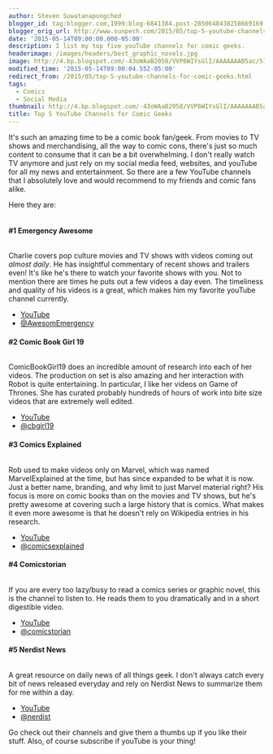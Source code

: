 ```yaml
---
author: Steven Suwatanapongched
blogger_id: tag:blogger.com,1999:blog-6841384.post-2850648438258669169
blogger_orig_url: http://www.sunpech.com/2015/05/top-5-youtube-channels-for-comic-geeks.html
date: '2015-05-14T09:00:00.000-05:00'
description: I list my top five youTube channels for comic geeks.
headerimage: /images/headers/best_graphic_novels.jpg
image: http://4.bp.blogspot.com/-43oWAaB2058/VVP6WIYsGlI/AAAAAAAB5ac/51I-ngg8GOU/s640/Top-5-YouTubes-for-Comic-Geeks.jpg
modified_time: '2015-05-14T09:00:04.552-05:00'
redirect_from: /2015/05/top-5-youtube-channels-for-comic-geeks.html
tags:
  - Comics
  - Social Media
thumbnail: http://4.bp.blogspot.com/-43oWAaB2058/VVP6WIYsGlI/AAAAAAAB5ac/51I-ngg8GOU/s600/Top-5-YouTubes-for-Comic-Geeks.jpg
title: Top 5 YouTube Channels for Comic Geeks
---
```



It's such an amazing time to be a comic book fan/geek. From movies to TV shows and merchandising, all the way to comic cons, there's just so much content to consume that it can be a bit overwhelming. I don't really watch TV anymore and just rely on my social media feed, websites, and youTube for all my news and entertainment. So there are a few YouTube channels that I absolutely love and would recommend to my friends and comic fans alike.

Here they are:

<img   border="0"  src="http://4.bp.blogspot.com/-43oWAaB2058/VVP6WIYsGlI/AAAAAAAB5ac/51I-ngg8GOU/s640/Top-5-YouTubes-for-Comic-Geeks.jpg" alt="" />

<h4>#1 Emergency Awesome</h4>

<img   border="0"  src="http://1.bp.blogspot.com/-0_NNXBZtBxg/VVP0DDGYtjI/AAAAAAAB5Zk/AVSrB_QqNKI/s400/Screen%2BShot%2B2015-05-13%2Bat%2B8.01.44%2BPM.png" alt="" />

Charlie covers pop culture movies and TV shows with videos coming out <i>almost daily</i>. He has insightful commentary of recent shows and trailers even! It's like he's there to watch your favorite shows with you. Not to mention there are times he puts out a few videos a day even. The timeliness and quality of his videos is a great, which makes him my favorite youTube channel currently.

<ul>
  <li><a href="https://www.youtube.com/user/emergencyawesome">YouTube</a></li>
  <li><a href="http://www.twitter.com/AwesomEmergency">@AwesomEmergency</a></li>
</ul>

<h4>#2 Comic Book Girl 19</h4>

<img   border="0"  src="http://1.bp.blogspot.com/-ZdHQ-7cpbBA/VVP1xZWVAQI/AAAAAAAB5Zw/5Map2REepYc/s400/Screen%2BShot%2B2015-05-13%2Bat%2B8.09.05%2BPM.png" alt="" />

ComicBookGirl19 does an incredible amount of research into each of her videos. The production on set is also amazing and her interaction with Robot is quite entertaining. In particular, I like her videos on Game of Thrones. She has curated probably hundreds of hours of work into bite size videos that are extremely well edited.

<ul>
  <li><a href="https://www.youtube.com/user/comicbookgirl19">YouTube</a></li>
  <li><a href="https://twitter.com/cbgirl19">@cbgirl19</a></li>
</ul>

<h4>#3 Comics Explained</h4>

<img   border="0"  src="http://2.bp.blogspot.com/-FMnZuNPoFUU/VVP3BsNYvUI/AAAAAAAB5Z8/EUP4efNOYIo/s400/Screen%2BShot%2B2015-05-13%2Bat%2B8.14.32%2BPM.png" alt="" />

Rob used to make videos only on Marvel, which was named MarvelExplained at the time, but has since expanded to be what it is now. Just a better name, branding, and why limit to just Marvel material right? His focus is more on comic books than on the movies and TV shows, but he's pretty awesome at covering such a large history that is comics. What makes it even more awesome is that he doesn't rely on Wikipedia entries in his research.

<ul>
  <li><a href="https://www.youtube.com/user/fluidicbeats">YouTube</a></li>
  <li><a href="http://www.twitter.com/comicsexplained">@comicsexplained</a></li>
</ul>

<h4>#4 Comicstorian</h4>

<img   border="0"  src="http://1.bp.blogspot.com/-TSCYYRR5hiw/VVP4Qcp9EuI/AAAAAAAB5aI/aGkbISAd06I/s400/Screen%2BShot%2B2015-05-13%2Bat%2B8.19.42%2BPM.png" alt="" />

If you are every too lazy/busy to read a comics series or graphic novel, this is the channel to listen to. He reads them to you dramatically and in a short digestible video.

<ul>
  <li><a href="https://www.youtube.com/user/comicstorian">YouTube</a></li>
  <li><a href="http://www.twitter.com/comicstorian">@comicstorian</a></li>
</ul>

<h4>#5 Nerdist News</h4>

<img   border="0"  src="http://1.bp.blogspot.com/-nuesXfXFtZk/VVP49DhFfGI/AAAAAAAB5aQ/akMHyOM_OGk/s400/Screen%2BShot%2B2015-05-13%2Bat%2B8.22.45%2BPM.png" alt=""  />

A great resource on daily news of all things geek. I don't always catch every bit of news released everyday and rely on Nerdist News to summarize them for me within a day.

<ul>
  <li><a href="https://www.youtube.com/user/Nerdist">YouTube</a></li>
  <li><a href="http://www.twitter.com/nerdist">@nerdist</a></li>
</ul>

Go check out their channels and give them a thumbs up if you like their stuff. Also, of course subscribe if youTube is your thing!